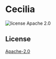 # Cecilia
![license Apache 2.0](https://img.shields.io/badge/license-Apache%202.0-blue.svg)

## License 

[Apache-2.0](./LICENSE)
